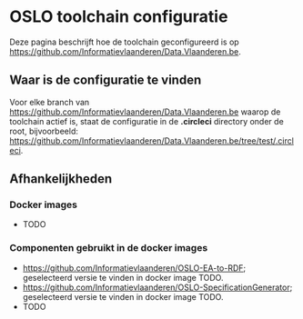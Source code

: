 # OSLO toolchain configuratie

Deze pagina beschrijft hoe de toolchain geconfigureerd is op https://github.com/Informatievlaanderen/Data.Vlaanderen.be.

## Waar is de configuratie te vinden

Voor elke branch van https://github.com/Informatievlaanderen/Data.Vlaanderen.be waarop de toolchain actief is,
staat de configuratie in de **.circleci** directory onder de root, bijvoorbeeld:
https://github.com/Informatievlaanderen/Data.Vlaanderen.be/tree/test/.circleci.

## Afhankelijkheden

### Docker images

- TODO

### Componenten gebruikt in de docker images

- https://github.com/Informatievlaanderen/OSLO-EA-to-RDF; geselecteerd versie te vinden in docker image TODO.
- https://github.com/Informatievlaanderen/OSLO-SpecificationGenerator; geselecteerd versie te vinden in docker image TODO.
- TODO